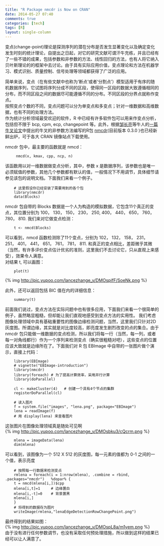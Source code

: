 ```yaml
---
title: "R Package nmcdr is Now on CRAN"
date: 2014-05-27 07:40
comments: true
categories: [tech]
tags: [R]
layout: single-column
---
```


变点(change-point)理论是探测序列的潜在分布是否发生显著变化以及确定变化发生时刻的统计理论，自提出之日起，对它的研究文献可谓汗牛充栋，并且已经有了一些不错的成果，包括参数和非参数的方法、线性回归的方法，也有人将它纳入贝叶斯理论的的框架中去讨论。由于具有实际应用价值，变点理论和方法在机器学习、模式识别、质量控制、信号处理等领域都获得了广泛的应用<!--more-->。  

简单来说，变点（在有些文献中也称为‘断点’或者‘分割点’）模型适用于有序的随机数据序列，它试图将序列分成不同的区段，使得同一区段的数据大致遵循相同的分布，而不同区段之间的数据尽可能遵循不同的分布。不同区段的分界点就称作变点。  
按照变点个数的不同，变点问题可以分为单变点和多变点；针对一维数据和高维数据，也有不同的处理方法。   
作为统计分析领域最受欢迎的软件，R 中已经有许多软件包可以用来作变点分析，包括但不限于 bcp, cpm, ecp, changepoint 等。此外，根据[邹长亮](http://sms.nankai.edu.cn/teacher/szdw/xs004/51.html)等牛人的[一篇牛叉论文](http://www.e-publications.org/ims/submission/AOS/user/submissionFile/17525?confirm=abd32a18)中提出的牛叉的非参数方法编写的R包 [nmcdr](http://cran.r-project.org/web/packages/nmcdr/index.html)(目前版本 0.3.0 )也已经新鲜出炉，可于各大 CRAN 镜像站点下载使用。  

nmcdr 包中，最主要的函数就是 nmcd：  

```    
     nmcd(x, kmax, cpp, ncp, n)   
```

该函数用以对一维数据做变点分析，其中，参数 x 是数据序列，该参数也是唯一必须赋值的参数，其他几个参数都有默认的值，一般情况下不用调节，具体细节请参见该包的说明文档。下面我们来看一个例子。

```  
    # 这里假设你已经安装了需要用到的各个包      
    library(nmcdr)   
    data(Blocks)  
```

nmcdr 包自带的 Blocks 数据是一个人为构造的模拟数据，它包含11个真正的变点，其位置分别为 100， 130， 150， 230， 250, 400， 440， 650， 760， 780， 810. 我们来对它做变点检测：   
    
```
    t <- nmcd(Blocks)   
```

可以看到，nmcd 函数检测除了11个变点，分别为 102， 132， 158， 231， 251， 401， 441， 651， 761， 781， 811. 和真正的变点相比，差距微乎其微（当然，有许多评价变点估计优劣的准则，这里我们不去讨论它，只从直观上来感受），效果令人满意。    
对结果 t, 可以画图：  

```    
    plot(t)    
```

{% img http://pic.yupoo.com/lancezhange_v/DMOspifF/SoeNk.png %}  

此外，还可以返回包括 BIC 值在内的详细信息：  

```    
    summary(t)  
```

前面我们说过，变点方法在实际问题中也有很多应用，下面我们来看一个很简单的例子，虽然略显粗糙，但却能让我们直观地感受到变点方法的实用性。 
我们考虑图像处理领域中具有基础重要性的图像边缘检测问题，当然，这里我们只针对2D灰度图。所谓边缘，其实就是对比度较高，即亮度发生剧烈改变的点的集合。由于 nmcdr 包只能做一维数据的变点检测，所以我们将每一行（当然，每一列，或者每一对角线都行）作为一个序列来检测变点（确实很粗糙对吧），这些变点的位置应该大致就是边缘所在了。下面我们对 R 包 EBImage 中自带的一张图片做个演示，直接上代码：  

```    
    library(EBImage)   
    # vignette("EBImage-introduction")  
    library(nmcdr)  
    library(foreach) # 为了提高计算效率，采用并行计算  
    library(doParallel)  
    
    cl <- makeCluster(4)   # 创建一个具有4个节点的集群  
    registerDoParallel(cl)    
    
    # 读入图片
    f = system.file("images", "lena.png", package="EBImage")  
    lena = readImage(f)  
    # 用 display(lena) 来查看图片  
```

这张图片在图像处理领域真是随处可见啊  
{% img http://pic.yupoo.com/lancezhange_v/DMOsbku3/cQcrm.png %}      

```    
    mlena = imageData(lena)  
    dim(mlena)  
```

可以看到，该图像为一个 512 X 512 的灰度图，每一元素的值都为 0-1 之间的一个值，表示亮度  

```
    # 按照每一行数据来检测变点  
    rmlena = foreach(i = 1:nrow(mlena), .combine = rbind, .packages="nmcdr")   %dopar% {  
    t = nmcd(mlena[i,])$cpp  
    mlena[i,t]=1     # 边缘置白  
    mlena[i,-t]=0    # 背景置黑    
    mlena[i,]  
    }  
    # 将得到的数据存为图片  
    writeImage(rmlena,"lenaEdgeDetectionRowChangePoint.png")  
```

最终得到的结果如图：  
{% img http://pic.yupoo.com/lancezhange_v/DMOspL8a/m1yem.png %}   
由于没有进行任何参数调节，也没有采取任何预处理措施，所以做到这样的结果已经可以让人满意了。 

